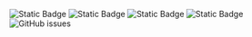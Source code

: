 ![Static Badge](https://img.shields.io/badge/blacklists-60-000000) ![Static Badge](https://img.shields.io/badge/blacklisted-2859770-cc0000) ![Static Badge](https://img.shields.io/badge/whitelisted-2244-00CC00) ![Static Badge](https://img.shields.io/badge/streaming_blacklist-28107-000000) ![GitHub issues](https://img.shields.io/github/issues/fabriziosalmi/blacklists)
